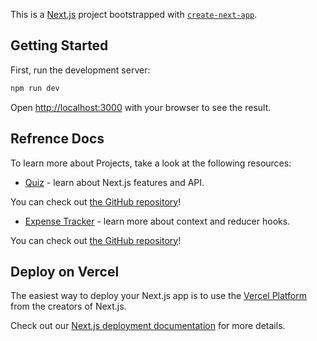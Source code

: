 This is a [Next.js](https://nextjs.org) project bootstrapped with [`create-next-app`](https://nextjs.org/docs/app/api-reference/cli/create-next-app).

## Getting Started

First, run the development server:

```bash
npm run dev
```

Open [http://localhost:3000](http://localhost:3000) with your browser to see the result.

## Refrence Docs

To learn more about Projects, take a look at the following resources:

- [Quiz](https://www.freecodecamp.org/news/how-to-build-a-quiz-app-using-react/) - learn about Next.js features and API.


You can check out [the GitHub repository](https://github.com/chrisblakely01/quiz-app/blob/master/starter/src/App.js)!

- [Expense Tracker](https://www.freecodecamp.org/news/react-budget-tracker-app/) - learn more about context and reducer hooks.


You can check out [the GitHub repository](https://github.com/chrisblakely01/quiz-app/blob/master/starter/src/App.js)!
## Deploy on Vercel

The easiest way to deploy your Next.js app is to use the [Vercel Platform](https://vercel.com/new?utm_medium=default-template&filter=next.js&utm_source=create-next-app&utm_campaign=create-next-app-readme) from the creators of Next.js.

Check out our [Next.js deployment documentation](https://nextjs.org/docs/app/building-your-application/deploying) for more details.



